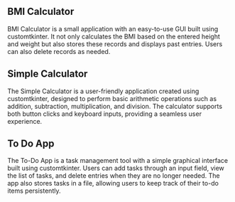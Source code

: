 ## BMI Calculator

BMI Calculator is a small application with an easy-to-use GUI built using customtkinter. It not only calculates the BMI based on the entered height and weight but also stores these records and displays past entries. Users can also delete records as needed.

## Simple Calculator

The Simple Calculator is a user-friendly application created using customtkinter, designed to perform basic arithmetic operations such as addition, subtraction, multiplication, and division. The calculator supports both button clicks and keyboard inputs, providing a seamless user experience.

## To Do App

The To-Do App is a task management tool with a simple graphical interface built using customtkinter. Users can add tasks through an input field, view the list of tasks, and delete entries when they are no longer needed. The app also stores tasks in a file, allowing users to keep track of their to-do items persistently.
